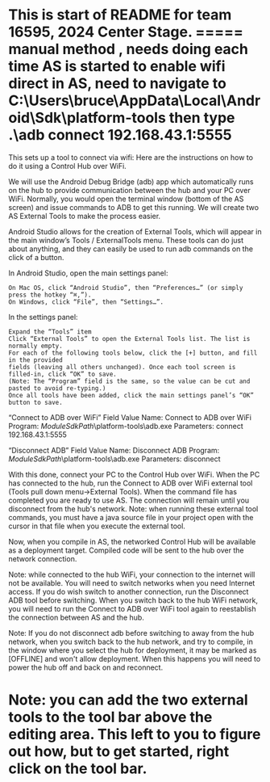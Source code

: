 This is start of README for team 16595, 2024 Center Stage.
===== manual method , needs doing each time AS is started
to enable wifi direct in AS, need to navigate to C:\Users\bruce\AppData\Local\Android\Sdk\platform-tools
then type  .\adb connect 192.168.43.1:5555
=====================================================

This sets up a tool to connect via wifi:
Here are the instructions on how to do it using a Control Hub over WiFi.

We will use the Android Debug Bridge (adb) app which automatically runs on the hub to provide 
communication between the hub and your PC over WiFi. 
Normally, you would open the terminal window (bottom of the AS screen) and issue commands 
to ADB to get this running. We will create two AS External Tools to make the process easier.

Android Studio allows for the creation of External Tools, 
which will appear in the main window’s Tools / ExternalTools menu.
These tools can do just about anything, and they can easily be used to run adb commands on the click of a button.

In Android Studio, open the main settings panel:

    On Mac OS, click “Android Studio”, then “Preferences…” (or simply press the hotkey “⌘,”).
    On Windows, click “File”, then “Settings…”.

In the settings panel:

    Expand the “Tools” item
    Click “External Tools” to open the External Tools list. The list is normally empty.
    For each of the following tools below, click the [+] button, and fill in the provided 
    fields (leaving all others unchanged). Once each tool screen is filled-in, click “OK” to save. 
    (Note: The “Program” field is the same, so the value can be cut and pasted to avoid re-typing.)
    Once all tools have been added, click the main settings panel’s “OK” button to save.

“Connect to ADB over WiFi”
Field 	Value
Name: 	Connect to ADB over WiFi
Program: 	$ModuleSdkPath$\platform-tools\adb.exe
Parameters: 	connect 192.168.43.1:5555

“Disconnect ADB”
Field 	Value
Name: 	Disconnect ADB
Program: 	$ModuleSdkPath$\platform-tools\adb.exe
Parameters: 	disconnect

With this done, connect your PC to the Control Hub over WiFi. When the PC has connected to the hub, 
run the Connect to ADB over WiFi external tool (Tools pull down menu->External Tools). 
When the command file has completed you are ready to use AS. 
The connection will remain until you disconnect from the hub's network. 
    Note: when running these external tool commands, you must have a java source file in your project 
    open with the cursor in that file when you execute the external tool.

Now, when you compile in AS, the networked Control Hub will be available as a deployment target. 
Compiled code will be sent to the hub over the network connection.

Note: while connected to the hub WiFi, your connection to the internet will not be available. 
You will need to switch networks when you need Internet access. 
If you do wish switch to another connection, run the Disconnect ADB tool before switching. 
When you switch back to the hub WiFi network, you will need to run the Connect to ADB over WiFi 
tool again to reestablish the connection between AS and the hub.

Note: If you do not disconnect adb before switching to away from the hub network, 
when you switch back to the hub network, and try to compile, in the window where you select 
the hub for deployment, it may be marked as [OFFLINE] and won't allow deployment. 
When this happens you will need to power the hub off and back on and reconnect.

Note: you can add the two external tools to the tool bar above the editing area. 
This left to you to figure out how, but to get started, right click on the tool bar.
=============================================================================

 